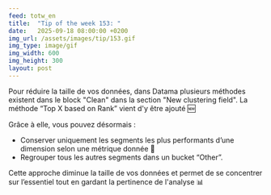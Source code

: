```yaml
---
feed: totw_en
title:  "Tip of the week 153: "
date:   2025-09-18 08:00:00 +0200
img_url: /assets/images/tip/153.gif
img_type: image/gif
img_width: 600
img_height: 300
layout: post
---
```


Pour réduire la taille de vos données, dans Datama plusieurs méthodes existent dans le block "Clean" dans la section "New clustering field".  La méthode “Top X based on Rank” vient d'y être ajouté 🆕

Grâce à elle, vous pouvez désormais :
 * Conserver uniquement les segments les plus performants d’une dimension selon une métrique donnée 🎯
 * Regrouper tous les autres segments dans un bucket “Other”.

Cette approche diminue la taille de vos données et permet de se concentrer sur l’essentiel tout en gardant la pertinence de l'analyse 📊
